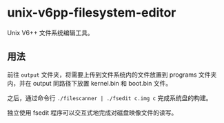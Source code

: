 # unix-v6pp-filesystem-editor

Unix V6++ 文件系统编辑工具。

## 用法

前往 `output` 文件夹，将需要上传到文件系统内的文件放置到 programs 文件夹内，并在 output 同路径下放置 kernel.bin 和 boot.bin 文件。

之后，通过命令行 `./filescanner | ./fsedit c.img c` 完成系统盘的构建。

独立使用 fsedit 程序可以交互式地完成对磁盘映像文件的读写。
